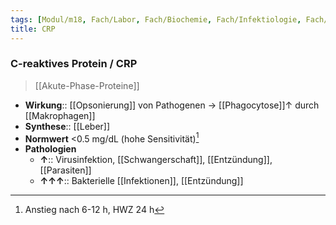 ```yaml
---
tags: [Modul/m18, Fach/Labor, Fach/Biochemie, Fach/Infektiologie, Fach/Biochemie/Molekül]
title: CRP
---
```

### C-reaktives Protein / CRP
> [[Akute-Phase-Proteine]]
- **Wirkung**:: [[Opsonierung]] von Pathogenen → [[Phagocytose]]↑ durch [[Makrophagen]] 
- **Synthese**:: [[Leber]]
- **Normwert** <0.5 mg/dL (hohe Sensitivität)[^1]
- **Pathologien**
	- **↑**:: Virusinfektion, [[Schwangerschaft]], [[Entzündung]], [[Parasiten]]
	- **↑↑↑**:: Bakterielle [[Infektionen]], [[Entzündung]]

[^1]: Anstieg nach 6-12 h, HWZ 24 h